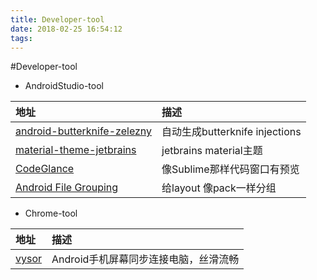 ```yaml
---
title: Developer-tool
date: 2018-02-25 16:54:12
tags:
---
```

#Developer-tool

 - AndroidStudio-tool

 地址  | 描述
:-------------  | :------------- 
 [android-butterknife-zelezny](https://github.com/avast/android-butterknife-zelezny)|  自动生成butterknife injections
 [material-theme-jetbrains](https://github.com/ChrisRM/material-theme-jetbrains)|  jetbrains material主题
 [CodeGlance](https://github.com/Vektah/CodeGlance)|  像Sublime那样代码窗口有预览
 [Android File Grouping](https://github.com/dmytrodanylyk/folding-plugin)|  给layout 像pack一样分组
- Chrome-tool

 地址  | 描述
:-------------  | :------------- 
 [vysor](https://chrome.google.com/webstore/detail/vysor-beta/gidgenkbbabolejbgbpnhbimgjbffefm)|  Android手机屏幕同步连接电脑，丝滑流畅

